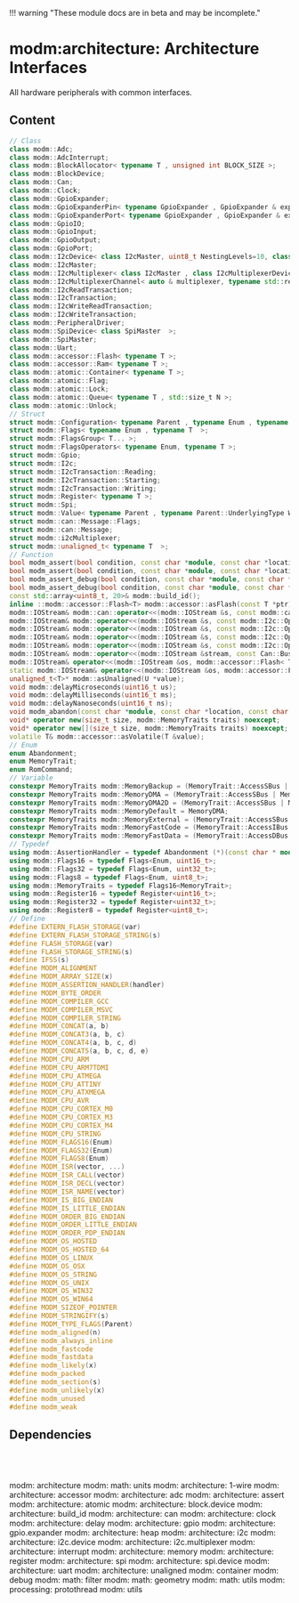 !!! warning "These module docs are in beta and may be incomplete."

# modm:architecture: Architecture Interfaces

All hardware peripherals with common interfaces.

## Content

```cpp
// Class
class modm::Adc;
class modm::AdcInterrupt;
class modm::BlockAllocator< typename T , unsigned int BLOCK_SIZE >;
class modm::BlockDevice;
class modm::Can;
class modm::Clock;
class modm::GpioExpander;
class modm::GpioExpanderPin< typename GpioExpander , GpioExpander & expander, typename GpioExpander::Pin pin >;
class modm::GpioExpanderPort< typename GpioExpander , GpioExpander & expander, typename GpioExpander::Pin StartPin, uint8_t Width, GpioPort::DataOrder DataOrder=GpioPort::DataOrder::Normal >;
class modm::GpioIO;
class modm::GpioInput;
class modm::GpioOutput;
class modm::GpioPort;
class modm::I2cDevice< class I2cMaster, uint8_t NestingLevels=10, class Transaction=I2cWriteReadTransaction >;
class modm::I2cMaster;
class modm::I2cMultiplexer< class I2cMaster , class I2cMultiplexerDevice  >;
class modm::I2cMultiplexerChannel< auto & multiplexer, typename std::remove_reference_t< decltype(multiplexer)>::Channel channel >;
class modm::I2cReadTransaction;
class modm::I2cTransaction;
class modm::I2cWriteReadTransaction;
class modm::I2cWriteTransaction;
class modm::PeripheralDriver;
class modm::SpiDevice< class SpiMaster  >;
class modm::SpiMaster;
class modm::Uart;
class modm::accessor::Flash< typename T >;
class modm::accessor::Ram< typename T >;
class modm::atomic::Container< typename T >;
class modm::atomic::Flag;
class modm::atomic::Lock;
class modm::atomic::Queue< typename T , std::size_t N >;
class modm::atomic::Unlock;
// Struct
struct modm::Configuration< typename Parent , typename Enum , typename Parent::UnderlyingType Mask, typename Parent::UnderlyingType Position=0 >;
struct modm::Flags< typename Enum , typename T  >;
struct modm::FlagsGroup< T... >;
struct modm::FlagsOperators< typename Enum, typename T >;
struct modm::Gpio;
struct modm::I2c;
struct modm::I2cTransaction::Reading;
struct modm::I2cTransaction::Starting;
struct modm::I2cTransaction::Writing;
struct modm::Register< typename T >;
struct modm::Spi;
struct modm::Value< typename Parent , typename Parent::UnderlyingType Width, typename Parent::UnderlyingType Position=0 >;
struct modm::can::Message::Flags;
struct modm::can::Message;
struct modm::i2cMultiplexer;
struct modm::unaligned_t< typename T  >;
// Function
bool modm_assert(bool condition, const char *module, const char *location, const char *failure);
bool modm_assert(bool condition, const char *module, const char *location, const char *failure, uintptr_t context);
bool modm_assert_debug(bool condition, const char *module, const char *location, const char *failure);
bool modm_assert_debug(bool condition, const char *module, const char *location, const char *failure, uintptr_t context);
const std::array<uint8_t, 20>& modm::build_id();
inline ::modm::accessor::Flash<T> modm::accessor::asFlash(const T *ptr);
modm::IOStream& modm::can::operator<<(modm::IOStream &s, const modm::can::Message m);
modm::IOStream& modm::operator<<(modm::IOStream &s, const modm::I2c::Operation op);
modm::IOStream& modm::operator<<(modm::IOStream &s, const modm::I2c::OperationAfterRead op);
modm::IOStream& modm::operator<<(modm::IOStream &s, const modm::I2c::OperationAfterStart op);
modm::IOStream& modm::operator<<(modm::IOStream &s, const modm::I2c::OperationAfterWrite op);
modm::IOStream& modm::operator<<(modm::IOStream &stream, const Can::BusState state);
modm::IOStream& operator<<(modm::IOStream &os, modm::accessor::Flash< T > ptr);
static modm::IOStream& operator<<(modm::IOStream &os, modm::accessor::Flash< char > ptr);
unaligned_t<T>* modm::asUnaligned(U *value);
void modm::delayMicroseconds(uint16_t us);
void modm::delayMilliseconds(uint16_t ms);
void modm::delayNanoseconds(uint16_t ns);
void modm_abandon(const char *module, const char *location, const char *failure, uintptr_t context) modm_weak;
void* operator new(size_t size, modm::MemoryTraits traits) noexcept;
void* operator new[](size_t size, modm::MemoryTraits traits) noexcept;
volatile T& modm::accessor::asVolatile(T &value);
// Enum
enum Abandonment;
enum MemoryTrait;
enum RomCommand;
// Variable
constexpr MemoryTraits modm::MemoryBackup = (MemoryTrait::AccessSBus | MemoryTrait::TypeNonVolatile);
constexpr MemoryTraits modm::MemoryDMA = (MemoryTrait::AccessSBus | MemoryTrait::AccessDMA);
constexpr MemoryTraits modm::MemoryDMA2D = (MemoryTrait::AccessSBus | MemoryTrait::AccessDMA2D);
constexpr MemoryTraits modm::MemoryDefault = MemoryDMA;
constexpr MemoryTraits modm::MemoryExternal = (MemoryTrait::AccessSBus | MemoryTrait::TypeExternal);
constexpr MemoryTraits modm::MemoryFastCode = (MemoryTrait::AccessIBus | MemoryTrait::TypeCoreCoupled);
constexpr MemoryTraits modm::MemoryFastData = (MemoryTrait::AccessDBus | MemoryTrait::TypeCoreCoupled);
// Typedef
using modm::AssertionHandler = typedef Abandonment (*)(const char * module, const char * location, const char * failure, uintptr_t context);
using modm::Flags16 = typedef Flags<Enum, uint16_t>;
using modm::Flags32 = typedef Flags<Enum, uint32_t>;
using modm::Flags8 = typedef Flags<Enum, uint8_t>;
using modm::MemoryTraits = typedef Flags16<MemoryTrait>;
using modm::Register16 = typedef Register<uint16_t>;
using modm::Register32 = typedef Register<uint32_t>;
using modm::Register8 = typedef Register<uint8_t>;
// Define
#define EXTERN_FLASH_STORAGE(var)
#define EXTERN_FLASH_STORAGE_STRING(s)
#define FLASH_STORAGE(var)
#define FLASH_STORAGE_STRING(s)
#define IFSS(s)
#define MODM_ALIGNMENT
#define MODM_ARRAY_SIZE(x)
#define MODM_ASSERTION_HANDLER(handler)
#define MODM_BYTE_ORDER
#define MODM_COMPILER_GCC
#define MODM_COMPILER_MSVC
#define MODM_COMPILER_STRING
#define MODM_CONCAT(a, b)
#define MODM_CONCAT3(a, b, c)
#define MODM_CONCAT4(a, b, c, d)
#define MODM_CONCAT5(a, b, c, d, e)
#define MODM_CPU_ARM
#define MODM_CPU_ARM7TDMI
#define MODM_CPU_ATMEGA
#define MODM_CPU_ATTINY
#define MODM_CPU_ATXMEGA
#define MODM_CPU_AVR
#define MODM_CPU_CORTEX_M0
#define MODM_CPU_CORTEX_M3
#define MODM_CPU_CORTEX_M4
#define MODM_CPU_STRING
#define MODM_FLAGS16(Enum)
#define MODM_FLAGS32(Enum)
#define MODM_FLAGS8(Enum)
#define MODM_ISR(vector, ...)
#define MODM_ISR_CALL(vector)
#define MODM_ISR_DECL(vector)
#define MODM_ISR_NAME(vector)
#define MODM_IS_BIG_ENDIAN
#define MODM_IS_LITTLE_ENDIAN
#define MODM_ORDER_BIG_ENDIAN
#define MODM_ORDER_LITTLE_ENDIAN
#define MODM_ORDER_PDP_ENDIAN
#define MODM_OS_HOSTED
#define MODM_OS_HOSTED_64
#define MODM_OS_LINUX
#define MODM_OS_OSX
#define MODM_OS_STRING
#define MODM_OS_UNIX
#define MODM_OS_WIN32
#define MODM_OS_WIN64
#define MODM_SIZEOF_POINTER
#define MODM_STRINGIFY(s)
#define MODM_TYPE_FLAGS(Parent)
#define modm_aligned(n)
#define modm_always_inline
#define modm_fastcode
#define modm_fastdata
#define modm_likely(x)
#define modm_packed
#define modm_section(s)
#define modm_unlikely(x)
#define modm_unused
#define modm_weak
```
## Dependencies

<?xml version="1.0" encoding="UTF-8" standalone="no"?>
<!DOCTYPE svg PUBLIC "-//W3C//DTD SVG 1.1//EN"
 "http://www.w3.org/Graphics/SVG/1.1/DTD/svg11.dtd">
<!-- Generated by graphviz version 2.40.1 (20161225.0304)
 -->
<!-- Title: modm:architecture Pages: 1 -->
<svg width="2929pt" height="224pt"
 viewBox="0.00 0.00 2929.00 224.00" xmlns="http://www.w3.org/2000/svg" xmlns:xlink="http://www.w3.org/1999/xlink">
<g id="graph0" class="graph" transform="scale(1 1) rotate(0) translate(4 220)">
<title>modm:architecture</title>
<polygon fill="#ffffff" stroke="transparent" points="-4,4 -4,-220 2925,-220 2925,4 -4,4"/>
<!-- modm_architecture -->
<g id="node1" class="node">
<title>modm_architecture</title>
<polygon fill="#d3d3d3" stroke="#000000" stroke-width="2" points="1577,-127 1497,-127 1497,-89 1577,-89 1577,-127"/>
<text text-anchor="middle" x="1537" y="-111.8" font-family="Times,serif" font-size="14.00" fill="#000000">modm:</text>
<text text-anchor="middle" x="1537" y="-96.8" font-family="Times,serif" font-size="14.00" fill="#000000">architecture</text>
</g>
<!-- modm_math_units -->
<g id="node2" class="node">
<title>modm_math_units</title>
<g id="a_node2"><a xlink:href="../modm-math-units" xlink:title="modm:&#10;math:&#10;units">
<polygon fill="#d3d3d3" stroke="#000000" points="1565,-216 1509,-216 1509,-163 1565,-163 1565,-216"/>
<text text-anchor="middle" x="1537" y="-200.8" font-family="Times,serif" font-size="14.00" fill="#000000">modm:</text>
<text text-anchor="middle" x="1537" y="-185.8" font-family="Times,serif" font-size="14.00" fill="#000000">math:</text>
<text text-anchor="middle" x="1537" y="-170.8" font-family="Times,serif" font-size="14.00" fill="#000000">units</text>
</a>
</g>
</g>
<!-- modm_architecture&#45;&gt;modm_math_units -->
<g id="edge1" class="edge">
<title>modm_architecture&#45;&gt;modm_math_units</title>
<path fill="none" stroke="#000000" d="M1531.1601,-127.3144C1530.4434,-134.9606 1530.15,-144.0143 1530.2799,-152.8129"/>
<polygon fill="#000000" stroke="#000000" points="1526.7859,-153.0508 1530.6269,-162.9249 1533.7818,-152.8107 1526.7859,-153.0508"/>
</g>
<!-- modm_math_units&#45;&gt;modm_architecture -->
<g id="edge29" class="edge">
<title>modm_math_units&#45;&gt;modm_architecture</title>
<path fill="none" stroke="#000000" d="M1543.3731,-162.9249C1543.8243,-154.762 1543.8704,-145.7322 1543.5114,-137.3922"/>
<polygon fill="#000000" stroke="#000000" points="1546.997,-137.0595 1542.8399,-127.3144 1540.0125,-137.5249 1546.997,-137.0595"/>
</g>
<!-- modm_architecture_1_wire -->
<g id="node3" class="node">
<title>modm_architecture_1_wire</title>
<g id="a_node3"><a xlink:href="../modm-architecture-1-wire" xlink:title="modm:&#10;architecture:&#10;1&#45;wire">
<polygon fill="#d3d3d3" stroke="#000000" points="84,-53 0,-53 0,0 84,0 84,-53"/>
<text text-anchor="middle" x="42" y="-37.8" font-family="Times,serif" font-size="14.00" fill="#000000">modm:</text>
<text text-anchor="middle" x="42" y="-22.8" font-family="Times,serif" font-size="14.00" fill="#000000">architecture:</text>
<text text-anchor="middle" x="42" y="-7.8" font-family="Times,serif" font-size="14.00" fill="#000000">1&#45;wire</text>
</a>
</g>
</g>
<!-- modm_architecture_1_wire&#45;&gt;modm_architecture -->
<g id="edge2" class="edge">
<title>modm_architecture_1_wire&#45;&gt;modm_architecture</title>
<path fill="none" stroke="#000000" d="M84.0077,-50.0949C86.9957,-51.2207 90.0097,-52.2089 93,-53 229.8155,-89.1968 1247.3102,-104.3142 1486.6799,-107.3903"/>
<polygon fill="#000000" stroke="#000000" points="1486.7903,-110.8919 1496.8341,-107.5195 1486.8794,-103.8924 1486.7903,-110.8919"/>
</g>
<!-- modm_architecture_accessor -->
<g id="node4" class="node">
<title>modm_architecture_accessor</title>
<g id="a_node4"><a xlink:href="../modm-architecture-accessor" xlink:title="modm:&#10;architecture:&#10;accessor">
<polygon fill="#d3d3d3" stroke="#000000" points="186,-53 102,-53 102,0 186,0 186,-53"/>
<text text-anchor="middle" x="144" y="-37.8" font-family="Times,serif" font-size="14.00" fill="#000000">modm:</text>
<text text-anchor="middle" x="144" y="-22.8" font-family="Times,serif" font-size="14.00" fill="#000000">architecture:</text>
<text text-anchor="middle" x="144" y="-7.8" font-family="Times,serif" font-size="14.00" fill="#000000">accessor</text>
</a>
</g>
</g>
<!-- modm_architecture_accessor&#45;&gt;modm_architecture -->
<g id="edge3" class="edge">
<title>modm_architecture_accessor&#45;&gt;modm_architecture</title>
<path fill="none" stroke="#000000" d="M186.0104,-50.0849C188.9977,-51.2131 192.0108,-52.2045 195,-53 321.4992,-86.6631 1258.5922,-103.5874 1486.9381,-107.2378"/>
<polygon fill="#000000" stroke="#000000" points="1486.9046,-110.7376 1496.9589,-107.3967 1487.0157,-103.7385 1486.9046,-110.7376"/>
</g>
<!-- modm_architecture_adc -->
<g id="node5" class="node">
<title>modm_architecture_adc</title>
<g id="a_node5"><a xlink:href="../modm-architecture-adc" xlink:title="modm:&#10;architecture:&#10;adc">
<polygon fill="#d3d3d3" stroke="#000000" points="288,-53 204,-53 204,0 288,0 288,-53"/>
<text text-anchor="middle" x="246" y="-37.8" font-family="Times,serif" font-size="14.00" fill="#000000">modm:</text>
<text text-anchor="middle" x="246" y="-22.8" font-family="Times,serif" font-size="14.00" fill="#000000">architecture:</text>
<text text-anchor="middle" x="246" y="-7.8" font-family="Times,serif" font-size="14.00" fill="#000000">adc</text>
</a>
</g>
</g>
<!-- modm_architecture_adc&#45;&gt;modm_architecture -->
<g id="edge4" class="edge">
<title>modm_architecture_adc&#45;&gt;modm_architecture</title>
<path fill="none" stroke="#000000" d="M288.0135,-50.0733C291.0001,-51.2043 294.0122,-52.1995 297,-53 413.0929,-84.1031 1268.5732,-102.7657 1486.5651,-107.0492"/>
<polygon fill="#000000" stroke="#000000" points="1486.69,-110.5522 1496.7564,-107.2481 1486.8266,-103.5536 1486.69,-110.5522"/>
</g>
<!-- modm_architecture_assert -->
<g id="node6" class="node">
<title>modm_architecture_assert</title>
<g id="a_node6"><a xlink:href="../modm-architecture-assert" xlink:title="modm:&#10;architecture:&#10;assert">
<polygon fill="#d3d3d3" stroke="#000000" points="390,-53 306,-53 306,0 390,0 390,-53"/>
<text text-anchor="middle" x="348" y="-37.8" font-family="Times,serif" font-size="14.00" fill="#000000">modm:</text>
<text text-anchor="middle" x="348" y="-22.8" font-family="Times,serif" font-size="14.00" fill="#000000">architecture:</text>
<text text-anchor="middle" x="348" y="-7.8" font-family="Times,serif" font-size="14.00" fill="#000000">assert</text>
</a>
</g>
</g>
<!-- modm_architecture_assert&#45;&gt;modm_architecture -->
<g id="edge5" class="edge">
<title>modm_architecture_assert&#45;&gt;modm_architecture</title>
<path fill="none" stroke="#000000" d="M390.0172,-50.0595C393.0029,-51.1939 396.0138,-52.1936 399,-53 504.8138,-81.5743 1280.4661,-101.8981 1486.7369,-106.8382"/>
<polygon fill="#000000" stroke="#000000" points="1486.8928,-110.3428 1496.9733,-107.0819 1487.0595,-103.3448 1486.8928,-110.3428"/>
</g>
<!-- modm_architecture_atomic -->
<g id="node7" class="node">
<title>modm_architecture_atomic</title>
<g id="a_node7"><a xlink:href="../modm-architecture-atomic" xlink:title="modm:&#10;architecture:&#10;atomic">
<polygon fill="#d3d3d3" stroke="#000000" points="492,-53 408,-53 408,0 492,0 492,-53"/>
<text text-anchor="middle" x="450" y="-37.8" font-family="Times,serif" font-size="14.00" fill="#000000">modm:</text>
<text text-anchor="middle" x="450" y="-22.8" font-family="Times,serif" font-size="14.00" fill="#000000">architecture:</text>
<text text-anchor="middle" x="450" y="-7.8" font-family="Times,serif" font-size="14.00" fill="#000000">atomic</text>
</a>
</g>
</g>
<!-- modm_architecture_atomic&#45;&gt;modm_architecture -->
<g id="edge6" class="edge">
<title>modm_architecture_atomic&#45;&gt;modm_architecture</title>
<path fill="none" stroke="#000000" d="M492.0216,-50.0431C495.0063,-51.1814 498.0157,-52.1865 501,-53 596.5019,-79.0329 1291.9195,-100.9125 1486.5207,-106.5755"/>
<polygon fill="#000000" stroke="#000000" points="1486.6494,-110.0806 1496.7466,-106.8715 1486.8521,-103.0835 1486.6494,-110.0806"/>
</g>
<!-- modm_architecture_block_device -->
<g id="node8" class="node">
<title>modm_architecture_block_device</title>
<g id="a_node8"><a xlink:href="../modm-architecture-block-device" xlink:title="modm:&#10;architecture:&#10;block.device">
<polygon fill="#d3d3d3" stroke="#000000" points="596,-53 510,-53 510,0 596,0 596,-53"/>
<text text-anchor="middle" x="553" y="-37.8" font-family="Times,serif" font-size="14.00" fill="#000000">modm:</text>
<text text-anchor="middle" x="553" y="-22.8" font-family="Times,serif" font-size="14.00" fill="#000000">architecture:</text>
<text text-anchor="middle" x="553" y="-7.8" font-family="Times,serif" font-size="14.00" fill="#000000">block.device</text>
</a>
</g>
</g>
<!-- modm_architecture_block_device&#45;&gt;modm_architecture -->
<g id="edge7" class="edge">
<title>modm_architecture_block_device&#45;&gt;modm_architecture</title>
<path fill="none" stroke="#000000" d="M596.1662,-50.1312C599.1064,-51.2297 602.0665,-52.2035 605,-53 773.4415,-98.7351 1318.0861,-106.4445 1486.7422,-107.7396"/>
<polygon fill="#000000" stroke="#000000" points="1486.8092,-111.2401 1496.8344,-107.8128 1486.86,-104.2403 1486.8092,-111.2401"/>
</g>
<!-- modm_architecture_build_id -->
<g id="node9" class="node">
<title>modm_architecture_build_id</title>
<g id="a_node9"><a xlink:href="../modm-architecture-build-id" xlink:title="modm:&#10;architecture:&#10;build_id">
<polygon fill="#d3d3d3" stroke="#000000" points="698,-53 614,-53 614,0 698,0 698,-53"/>
<text text-anchor="middle" x="656" y="-37.8" font-family="Times,serif" font-size="14.00" fill="#000000">modm:</text>
<text text-anchor="middle" x="656" y="-22.8" font-family="Times,serif" font-size="14.00" fill="#000000">architecture:</text>
<text text-anchor="middle" x="656" y="-7.8" font-family="Times,serif" font-size="14.00" fill="#000000">build_id</text>
</a>
</g>
</g>
<!-- modm_architecture_build_id&#45;&gt;modm_architecture -->
<g id="edge8" class="edge">
<title>modm_architecture_build_id&#45;&gt;modm_architecture</title>
<path fill="none" stroke="#000000" d="M698.0341,-49.9978C701.0158,-51.147 704.0211,-52.1669 707,-53 854.8493,-94.3469 1329.6256,-104.952 1486.3033,-107.359"/>
<polygon fill="#000000" stroke="#000000" points="1486.5405,-110.8628 1496.5916,-107.5122 1486.6448,-103.8636 1486.5405,-110.8628"/>
</g>
<!-- modm_architecture_can -->
<g id="node10" class="node">
<title>modm_architecture_can</title>
<g id="a_node10"><a xlink:href="../modm-architecture-can" xlink:title="modm:&#10;architecture:&#10;can">
<polygon fill="#d3d3d3" stroke="#000000" points="800,-53 716,-53 716,0 800,0 800,-53"/>
<text text-anchor="middle" x="758" y="-37.8" font-family="Times,serif" font-size="14.00" fill="#000000">modm:</text>
<text text-anchor="middle" x="758" y="-22.8" font-family="Times,serif" font-size="14.00" fill="#000000">architecture:</text>
<text text-anchor="middle" x="758" y="-7.8" font-family="Times,serif" font-size="14.00" fill="#000000">can</text>
</a>
</g>
</g>
<!-- modm_architecture_can&#45;&gt;modm_architecture -->
<g id="edge9" class="edge">
<title>modm_architecture_can&#45;&gt;modm_architecture</title>
<path fill="none" stroke="#000000" d="M800.0431,-49.9659C803.0226,-51.1229 806.025,-52.1532 809,-53 936.7016,-89.3493 1342.9679,-103.0397 1486.3223,-106.8134"/>
<polygon fill="#000000" stroke="#000000" points="1486.4952,-110.319 1496.5822,-107.0783 1486.6759,-103.3213 1486.4952,-110.319"/>
</g>
<!-- modm_architecture_clock -->
<g id="node11" class="node">
<title>modm_architecture_clock</title>
<g id="a_node11"><a xlink:href="../modm-architecture-clock" xlink:title="modm:&#10;architecture:&#10;clock">
<polygon fill="#d3d3d3" stroke="#000000" points="902,-53 818,-53 818,0 902,0 902,-53"/>
<text text-anchor="middle" x="860" y="-37.8" font-family="Times,serif" font-size="14.00" fill="#000000">modm:</text>
<text text-anchor="middle" x="860" y="-22.8" font-family="Times,serif" font-size="14.00" fill="#000000">architecture:</text>
<text text-anchor="middle" x="860" y="-7.8" font-family="Times,serif" font-size="14.00" fill="#000000">clock</text>
</a>
</g>
</g>
<!-- modm_architecture_clock&#45;&gt;modm_architecture -->
<g id="edge10" class="edge">
<title>modm_architecture_clock&#45;&gt;modm_architecture</title>
<path fill="none" stroke="#000000" d="M902.0553,-49.9238C905.0318,-51.0909 908.0302,-52.135 911,-53 1018.7407,-84.3809 1357.5596,-100.8435 1486.5037,-106.0999"/>
<polygon fill="#000000" stroke="#000000" points="1486.7385,-109.6121 1496.8711,-106.5167 1487.0198,-102.6177 1486.7385,-109.6121"/>
</g>
<!-- modm_architecture_delay -->
<g id="node12" class="node">
<title>modm_architecture_delay</title>
<g id="a_node12"><a xlink:href="../modm-architecture-delay" xlink:title="modm:&#10;architecture:&#10;delay">
<polygon fill="#d3d3d3" stroke="#000000" points="1004,-53 920,-53 920,0 1004,0 1004,-53"/>
<text text-anchor="middle" x="962" y="-37.8" font-family="Times,serif" font-size="14.00" fill="#000000">modm:</text>
<text text-anchor="middle" x="962" y="-22.8" font-family="Times,serif" font-size="14.00" fill="#000000">architecture:</text>
<text text-anchor="middle" x="962" y="-7.8" font-family="Times,serif" font-size="14.00" fill="#000000">delay</text>
</a>
</g>
</g>
<!-- modm_architecture_delay&#45;&gt;modm_architecture -->
<g id="edge11" class="edge">
<title>modm_architecture_delay&#45;&gt;modm_architecture</title>
<path fill="none" stroke="#000000" d="M1004.0725,-49.8655C1007.0449,-51.0467 1010.0376,-52.1099 1013,-53 1100.924,-79.4192 1373.1371,-98.223 1486.5728,-105.1106"/>
<polygon fill="#000000" stroke="#000000" points="1486.53,-108.6143 1496.722,-105.7207 1486.9501,-101.6269 1486.53,-108.6143"/>
</g>
<!-- modm_architecture_gpio -->
<g id="node13" class="node">
<title>modm_architecture_gpio</title>
<g id="a_node13"><a xlink:href="../modm-architecture-gpio" xlink:title="modm:&#10;architecture:&#10;gpio">
<polygon fill="#d3d3d3" stroke="#000000" points="1106,-53 1022,-53 1022,0 1106,0 1106,-53"/>
<text text-anchor="middle" x="1064" y="-37.8" font-family="Times,serif" font-size="14.00" fill="#000000">modm:</text>
<text text-anchor="middle" x="1064" y="-22.8" font-family="Times,serif" font-size="14.00" fill="#000000">architecture:</text>
<text text-anchor="middle" x="1064" y="-7.8" font-family="Times,serif" font-size="14.00" fill="#000000">gpio</text>
</a>
</g>
</g>
<!-- modm_architecture_gpio&#45;&gt;modm_architecture -->
<g id="edge12" class="edge">
<title>modm_architecture_gpio&#45;&gt;modm_architecture</title>
<path fill="none" stroke="#000000" d="M1106.0988,-49.7798C1109.0648,-50.9817 1112.049,-52.0729 1115,-53 1183.3487,-74.4731 1390.3221,-94.976 1486.6646,-103.6555"/>
<polygon fill="#000000" stroke="#000000" points="1486.4712,-107.152 1496.7432,-104.5566 1487.0947,-100.1799 1486.4712,-107.152"/>
</g>
<!-- modm_architecture_gpio_expander -->
<g id="node14" class="node">
<title>modm_architecture_gpio_expander</title>
<g id="a_node14"><a xlink:href="../modm-architecture-gpio-expander" xlink:title="modm:&#10;architecture:&#10;gpio.expander">
<polygon fill="#d3d3d3" stroke="#000000" points="1218,-53 1124,-53 1124,0 1218,0 1218,-53"/>
<text text-anchor="middle" x="1171" y="-37.8" font-family="Times,serif" font-size="14.00" fill="#000000">modm:</text>
<text text-anchor="middle" x="1171" y="-22.8" font-family="Times,serif" font-size="14.00" fill="#000000">architecture:</text>
<text text-anchor="middle" x="1171" y="-7.8" font-family="Times,serif" font-size="14.00" fill="#000000">gpio.expander</text>
</a>
</g>
</g>
<!-- modm_architecture_gpio_expander&#45;&gt;modm_architecture -->
<g id="edge13" class="edge">
<title>modm_architecture_gpio_expander&#45;&gt;modm_architecture</title>
<path fill="none" stroke="#000000" d="M1218.3091,-49.9403C1221.2193,-51.0527 1224.1308,-52.0847 1227,-53 1315.8543,-81.3441 1423.9793,-96.3381 1486.213,-103.1863"/>
<polygon fill="#000000" stroke="#000000" points="1486.2242,-106.7075 1496.5405,-104.2941 1486.9708,-99.7474 1486.2242,-106.7075"/>
</g>
<!-- modm_architecture_heap -->
<g id="node15" class="node">
<title>modm_architecture_heap</title>
<g id="a_node15"><a xlink:href="../modm-architecture-heap" xlink:title="modm:&#10;architecture:&#10;heap">
<polygon fill="#d3d3d3" stroke="#000000" points="1320,-53 1236,-53 1236,0 1320,0 1320,-53"/>
<text text-anchor="middle" x="1278" y="-37.8" font-family="Times,serif" font-size="14.00" fill="#000000">modm:</text>
<text text-anchor="middle" x="1278" y="-22.8" font-family="Times,serif" font-size="14.00" fill="#000000">architecture:</text>
<text text-anchor="middle" x="1278" y="-7.8" font-family="Times,serif" font-size="14.00" fill="#000000">heap</text>
</a>
</g>
</g>
<!-- modm_architecture_heap&#45;&gt;modm_architecture -->
<g id="edge14" class="edge">
<title>modm_architecture_heap&#45;&gt;modm_architecture</title>
<path fill="none" stroke="#000000" d="M1320.2514,-49.3438C1323.1806,-50.651 1326.1148,-51.8847 1329,-53 1381.4129,-73.2603 1444.0547,-88.702 1486.8031,-97.9919"/>
<polygon fill="#000000" stroke="#000000" points="1486.1742,-101.4365 1496.6853,-100.1069 1487.6392,-94.5915 1486.1742,-101.4365"/>
</g>
<!-- modm_architecture_i2c -->
<g id="node16" class="node">
<title>modm_architecture_i2c</title>
<g id="a_node16"><a xlink:href="../modm-architecture-i2c" xlink:title="modm:&#10;architecture:&#10;i2c">
<polygon fill="#d3d3d3" stroke="#000000" points="1422,-53 1338,-53 1338,0 1422,0 1422,-53"/>
<text text-anchor="middle" x="1380" y="-37.8" font-family="Times,serif" font-size="14.00" fill="#000000">modm:</text>
<text text-anchor="middle" x="1380" y="-22.8" font-family="Times,serif" font-size="14.00" fill="#000000">architecture:</text>
<text text-anchor="middle" x="1380" y="-7.8" font-family="Times,serif" font-size="14.00" fill="#000000">i2c</text>
</a>
</g>
</g>
<!-- modm_architecture_i2c&#45;&gt;modm_architecture -->
<g id="edge15" class="edge">
<title>modm_architecture_i2c&#45;&gt;modm_architecture</title>
<path fill="none" stroke="#000000" d="M1422.0237,-48.3383C1425.0613,-49.9161 1428.0777,-51.4826 1431,-53 1450.7656,-63.2631 1472.6076,-74.5973 1491.303,-84.2967"/>
<polygon fill="#000000" stroke="#000000" points="1489.7168,-87.4167 1500.2051,-88.915 1492.9403,-81.2031 1489.7168,-87.4167"/>
</g>
<!-- modm_architecture_i2c_device -->
<g id="node17" class="node">
<title>modm_architecture_i2c_device</title>
<g id="a_node17"><a xlink:href="../modm-architecture-i2c-device" xlink:title="modm:&#10;architecture:&#10;i2c.device">
<polygon fill="#d3d3d3" stroke="#000000" points="1524,-53 1440,-53 1440,0 1524,0 1524,-53"/>
<text text-anchor="middle" x="1482" y="-37.8" font-family="Times,serif" font-size="14.00" fill="#000000">modm:</text>
<text text-anchor="middle" x="1482" y="-22.8" font-family="Times,serif" font-size="14.00" fill="#000000">architecture:</text>
<text text-anchor="middle" x="1482" y="-7.8" font-family="Times,serif" font-size="14.00" fill="#000000">i2c.device</text>
</a>
</g>
</g>
<!-- modm_architecture_i2c_device&#45;&gt;modm_architecture -->
<g id="edge16" class="edge">
<title>modm_architecture_i2c_device&#45;&gt;modm_architecture</title>
<path fill="none" stroke="#000000" d="M1500.0091,-53.1861C1505.8832,-61.8906 1512.4159,-71.5708 1518.3369,-80.3447"/>
<polygon fill="#000000" stroke="#000000" points="1515.5121,-82.4157 1524.0071,-88.7469 1521.3144,-78.5 1515.5121,-82.4157"/>
</g>
<!-- modm_architecture_i2c_multiplexer -->
<g id="node18" class="node">
<title>modm_architecture_i2c_multiplexer</title>
<g id="a_node18"><a xlink:href="../modm-architecture-i2c-multiplexer" xlink:title="modm:&#10;architecture:&#10;i2c.multiplexer">
<polygon fill="#d3d3d3" stroke="#000000" points="1642,-53 1542,-53 1542,0 1642,0 1642,-53"/>
<text text-anchor="middle" x="1592" y="-37.8" font-family="Times,serif" font-size="14.00" fill="#000000">modm:</text>
<text text-anchor="middle" x="1592" y="-22.8" font-family="Times,serif" font-size="14.00" fill="#000000">architecture:</text>
<text text-anchor="middle" x="1592" y="-7.8" font-family="Times,serif" font-size="14.00" fill="#000000">i2c.multiplexer</text>
</a>
</g>
</g>
<!-- modm_architecture_i2c_multiplexer&#45;&gt;modm_architecture -->
<g id="edge17" class="edge">
<title>modm_architecture_i2c_multiplexer&#45;&gt;modm_architecture</title>
<path fill="none" stroke="#000000" d="M1573.9909,-53.1861C1568.1168,-61.8906 1561.5841,-71.5708 1555.6631,-80.3447"/>
<polygon fill="#000000" stroke="#000000" points="1552.6856,-78.5 1549.9929,-88.7469 1558.4879,-82.4157 1552.6856,-78.5"/>
</g>
<!-- modm_architecture_interrupt -->
<g id="node19" class="node">
<title>modm_architecture_interrupt</title>
<g id="a_node19"><a xlink:href="../modm-architecture-interrupt" xlink:title="modm:&#10;architecture:&#10;interrupt">
<polygon fill="#d3d3d3" stroke="#000000" points="1744,-53 1660,-53 1660,0 1744,0 1744,-53"/>
<text text-anchor="middle" x="1702" y="-37.8" font-family="Times,serif" font-size="14.00" fill="#000000">modm:</text>
<text text-anchor="middle" x="1702" y="-22.8" font-family="Times,serif" font-size="14.00" fill="#000000">architecture:</text>
<text text-anchor="middle" x="1702" y="-7.8" font-family="Times,serif" font-size="14.00" fill="#000000">interrupt</text>
</a>
</g>
</g>
<!-- modm_architecture_interrupt&#45;&gt;modm_architecture -->
<g id="edge18" class="edge">
<title>modm_architecture_interrupt&#45;&gt;modm_architecture</title>
<path fill="none" stroke="#000000" d="M1659.7487,-48.5768C1656.7929,-50.0835 1653.8549,-51.57 1651,-53 1629.9677,-63.5349 1606.5918,-74.8763 1586.5098,-84.5076"/>
<polygon fill="#000000" stroke="#000000" points="1584.7478,-81.4706 1577.2388,-88.9448 1587.7699,-87.7846 1584.7478,-81.4706"/>
</g>
<!-- modm_architecture_memory -->
<g id="node20" class="node">
<title>modm_architecture_memory</title>
<g id="a_node20"><a xlink:href="../modm-architecture-memory" xlink:title="modm:&#10;architecture:&#10;memory">
<polygon fill="#d3d3d3" stroke="#000000" points="1846,-53 1762,-53 1762,0 1846,0 1846,-53"/>
<text text-anchor="middle" x="1804" y="-37.8" font-family="Times,serif" font-size="14.00" fill="#000000">modm:</text>
<text text-anchor="middle" x="1804" y="-22.8" font-family="Times,serif" font-size="14.00" fill="#000000">architecture:</text>
<text text-anchor="middle" x="1804" y="-7.8" font-family="Times,serif" font-size="14.00" fill="#000000">memory</text>
</a>
</g>
</g>
<!-- modm_architecture_memory&#45;&gt;modm_architecture -->
<g id="edge19" class="edge">
<title>modm_architecture_memory&#45;&gt;modm_architecture</title>
<path fill="none" stroke="#000000" d="M1761.7604,-49.3745C1758.8284,-50.6743 1755.8902,-51.898 1753,-53 1697.8193,-74.0397 1631.6664,-89.5403 1587.2338,-98.6288"/>
<polygon fill="#000000" stroke="#000000" points="1586.3744,-95.2314 1577.2614,-100.6355 1587.7554,-102.0939 1586.3744,-95.2314"/>
</g>
<!-- modm_architecture_register -->
<g id="node21" class="node">
<title>modm_architecture_register</title>
<g id="a_node21"><a xlink:href="../modm-architecture-register" xlink:title="modm:&#10;architecture:&#10;register">
<polygon fill="#d3d3d3" stroke="#000000" points="1948,-53 1864,-53 1864,0 1948,0 1948,-53"/>
<text text-anchor="middle" x="1906" y="-37.8" font-family="Times,serif" font-size="14.00" fill="#000000">modm:</text>
<text text-anchor="middle" x="1906" y="-22.8" font-family="Times,serif" font-size="14.00" fill="#000000">architecture:</text>
<text text-anchor="middle" x="1906" y="-7.8" font-family="Times,serif" font-size="14.00" fill="#000000">register</text>
</a>
</g>
</g>
<!-- modm_architecture_register&#45;&gt;modm_architecture -->
<g id="edge20" class="edge">
<title>modm_architecture_register&#45;&gt;modm_architecture</title>
<path fill="none" stroke="#000000" d="M1863.8549,-49.6378C1860.9001,-50.874 1857.9311,-52.0116 1855,-53 1763.4703,-83.8648 1650.9987,-98.1022 1587.3032,-104.1094"/>
<polygon fill="#000000" stroke="#000000" points="1586.7714,-100.6433 1577.1309,-105.0376 1587.4076,-107.6143 1586.7714,-100.6433"/>
</g>
<!-- modm_architecture_spi -->
<g id="node22" class="node">
<title>modm_architecture_spi</title>
<g id="a_node22"><a xlink:href="../modm-architecture-spi" xlink:title="modm:&#10;architecture:&#10;spi">
<polygon fill="#d3d3d3" stroke="#000000" points="2050,-53 1966,-53 1966,0 2050,0 2050,-53"/>
<text text-anchor="middle" x="2008" y="-37.8" font-family="Times,serif" font-size="14.00" fill="#000000">modm:</text>
<text text-anchor="middle" x="2008" y="-22.8" font-family="Times,serif" font-size="14.00" fill="#000000">architecture:</text>
<text text-anchor="middle" x="2008" y="-7.8" font-family="Times,serif" font-size="14.00" fill="#000000">spi</text>
</a>
</g>
</g>
<!-- modm_architecture_spi&#45;&gt;modm_architecture -->
<g id="edge21" class="edge">
<title>modm_architecture_spi&#45;&gt;modm_architecture</title>
<path fill="none" stroke="#000000" d="M1965.9005,-49.7777C1962.9347,-50.9801 1959.9507,-52.072 1957,-53 1888.9763,-74.3938 1682.9833,-94.9375 1587.0971,-103.6415"/>
<polygon fill="#000000" stroke="#000000" points="1586.7117,-100.1619 1577.0661,-104.5452 1587.3399,-107.1337 1586.7117,-100.1619"/>
</g>
<!-- modm_architecture_spi_device -->
<g id="node23" class="node">
<title>modm_architecture_spi_device</title>
<g id="a_node23"><a xlink:href="../modm-architecture-spi-device" xlink:title="modm:&#10;architecture:&#10;spi.device">
<polygon fill="#d3d3d3" stroke="#000000" points="2152,-53 2068,-53 2068,0 2152,0 2152,-53"/>
<text text-anchor="middle" x="2110" y="-37.8" font-family="Times,serif" font-size="14.00" fill="#000000">modm:</text>
<text text-anchor="middle" x="2110" y="-22.8" font-family="Times,serif" font-size="14.00" fill="#000000">architecture:</text>
<text text-anchor="middle" x="2110" y="-7.8" font-family="Times,serif" font-size="14.00" fill="#000000">spi.device</text>
</a>
</g>
</g>
<!-- modm_architecture_spi_device&#45;&gt;modm_architecture -->
<g id="edge22" class="edge">
<title>modm_architecture_spi_device&#45;&gt;modm_architecture</title>
<path fill="none" stroke="#000000" d="M2067.9271,-49.8642C2064.9548,-51.0457 2061.9622,-52.1093 2059,-53 1971.4132,-79.3369 1700.2382,-98.1875 1587.235,-105.0991"/>
<polygon fill="#000000" stroke="#000000" points="1586.8946,-101.6132 1577.1244,-105.7114 1587.3178,-108.6004 1586.8946,-101.6132"/>
</g>
<!-- modm_architecture_uart -->
<g id="node24" class="node">
<title>modm_architecture_uart</title>
<g id="a_node24"><a xlink:href="../modm-architecture-uart" xlink:title="modm:&#10;architecture:&#10;uart">
<polygon fill="#d3d3d3" stroke="#000000" points="2254,-53 2170,-53 2170,0 2254,0 2254,-53"/>
<text text-anchor="middle" x="2212" y="-37.8" font-family="Times,serif" font-size="14.00" fill="#000000">modm:</text>
<text text-anchor="middle" x="2212" y="-22.8" font-family="Times,serif" font-size="14.00" fill="#000000">architecture:</text>
<text text-anchor="middle" x="2212" y="-7.8" font-family="Times,serif" font-size="14.00" fill="#000000">uart</text>
</a>
</g>
</g>
<!-- modm_architecture_uart&#45;&gt;modm_architecture -->
<g id="edge23" class="edge">
<title>modm_architecture_uart&#45;&gt;modm_architecture</title>
<path fill="none" stroke="#000000" d="M2169.9445,-49.9228C2166.968,-51.0902 2163.9697,-52.1346 2161,-53 2053.6053,-84.2964 1715.8678,-100.8103 1587.3352,-106.0901"/>
<polygon fill="#000000" stroke="#000000" points="1586.8509,-102.6068 1577.0009,-106.5088 1587.1344,-109.601 1586.8509,-102.6068"/>
</g>
<!-- modm_architecture_unaligned -->
<g id="node25" class="node">
<title>modm_architecture_unaligned</title>
<g id="a_node25"><a xlink:href="../modm-architecture-unaligned" xlink:title="modm:&#10;architecture:&#10;unaligned">
<polygon fill="#d3d3d3" stroke="#000000" points="2356,-53 2272,-53 2272,0 2356,0 2356,-53"/>
<text text-anchor="middle" x="2314" y="-37.8" font-family="Times,serif" font-size="14.00" fill="#000000">modm:</text>
<text text-anchor="middle" x="2314" y="-22.8" font-family="Times,serif" font-size="14.00" fill="#000000">architecture:</text>
<text text-anchor="middle" x="2314" y="-7.8" font-family="Times,serif" font-size="14.00" fill="#000000">unaligned</text>
</a>
</g>
</g>
<!-- modm_architecture_unaligned&#45;&gt;modm_architecture -->
<g id="edge24" class="edge">
<title>modm_architecture_unaligned&#45;&gt;modm_architecture</title>
<path fill="none" stroke="#000000" d="M2271.9567,-49.9652C2268.9773,-51.1223 2265.975,-52.1529 2263,-53 2135.651,-89.2632 1730.4997,-103.0084 1587.5386,-106.8049"/>
<polygon fill="#000000" stroke="#000000" points="1587.2123,-103.3121 1577.3069,-107.0714 1587.3947,-110.3098 1587.2123,-103.3121"/>
</g>
<!-- modm_container -->
<g id="node26" class="node">
<title>modm_container</title>
<g id="a_node26"><a xlink:href="../modm-container" xlink:title="modm:&#10;container">
<polygon fill="#d3d3d3" stroke="#000000" points="2441.5,-45.5 2374.5,-45.5 2374.5,-7.5 2441.5,-7.5 2441.5,-45.5"/>
<text text-anchor="middle" x="2408" y="-30.3" font-family="Times,serif" font-size="14.00" fill="#000000">modm:</text>
<text text-anchor="middle" x="2408" y="-15.3" font-family="Times,serif" font-size="14.00" fill="#000000">container</text>
</a>
</g>
</g>
<!-- modm_container&#45;&gt;modm_architecture -->
<g id="edge25" class="edge">
<title>modm_container&#45;&gt;modm_architecture</title>
<path fill="none" stroke="#000000" d="M2381.2108,-45.7127C2376.0413,-48.6235 2370.5129,-51.2382 2365,-53 2291.0715,-76.6255 1754.9266,-99.4474 1587.0893,-106.0788"/>
<polygon fill="#000000" stroke="#000000" points="1586.8939,-102.5837 1577.0392,-106.4739 1587.169,-109.5783 1586.8939,-102.5837"/>
</g>
<!-- modm_debug -->
<g id="node27" class="node">
<title>modm_debug</title>
<g id="a_node27"><a xlink:href="../modm-debug" xlink:title="modm:&#10;debug">
<polygon fill="#d3d3d3" stroke="#000000" points="2516,-45.5 2460,-45.5 2460,-7.5 2516,-7.5 2516,-45.5"/>
<text text-anchor="middle" x="2488" y="-30.3" font-family="Times,serif" font-size="14.00" fill="#000000">modm:</text>
<text text-anchor="middle" x="2488" y="-15.3" font-family="Times,serif" font-size="14.00" fill="#000000">debug</text>
</a>
</g>
</g>
<!-- modm_debug&#45;&gt;modm_architecture -->
<g id="edge26" class="edge">
<title>modm_debug&#45;&gt;modm_architecture</title>
<path fill="none" stroke="#000000" d="M2465.2317,-45.7436C2460.7548,-48.6512 2455.9149,-51.2569 2451,-53 2369.5634,-81.8818 1767.1873,-101.3768 1587.472,-106.5969"/>
<polygon fill="#000000" stroke="#000000" points="1587.1377,-103.105 1577.2427,-106.8918 1587.3395,-110.1021 1587.1377,-103.105"/>
</g>
<!-- modm_math_filter -->
<g id="node28" class="node">
<title>modm_math_filter</title>
<g id="a_node28"><a xlink:href="../modm-math-filter" xlink:title="modm:&#10;math:&#10;filter">
<polygon fill="#d3d3d3" stroke="#000000" points="2590,-53 2534,-53 2534,0 2590,0 2590,-53"/>
<text text-anchor="middle" x="2562" y="-37.8" font-family="Times,serif" font-size="14.00" fill="#000000">modm:</text>
<text text-anchor="middle" x="2562" y="-22.8" font-family="Times,serif" font-size="14.00" fill="#000000">math:</text>
<text text-anchor="middle" x="2562" y="-7.8" font-family="Times,serif" font-size="14.00" fill="#000000">filter</text>
</a>
</g>
</g>
<!-- modm_math_filter&#45;&gt;modm_architecture -->
<g id="edge27" class="edge">
<title>modm_math_filter&#45;&gt;modm_architecture</title>
<path fill="none" stroke="#000000" d="M2533.7945,-49.0193C2530.9339,-50.5816 2527.9811,-51.9503 2525,-53 2436.2887,-84.2377 1776.4008,-102.2783 1587.4291,-106.8422"/>
<polygon fill="#000000" stroke="#000000" points="1587.1366,-103.3481 1577.2233,-107.0866 1587.3043,-110.3461 1587.1366,-103.3481"/>
</g>
<!-- modm_math_geometry -->
<g id="node29" class="node">
<title>modm_math_geometry</title>
<g id="a_node29"><a xlink:href="../modm-math-geometry" xlink:title="modm:&#10;math:&#10;geometry">
<polygon fill="#d3d3d3" stroke="#000000" points="2676,-53 2608,-53 2608,0 2676,0 2676,-53"/>
<text text-anchor="middle" x="2642" y="-37.8" font-family="Times,serif" font-size="14.00" fill="#000000">modm:</text>
<text text-anchor="middle" x="2642" y="-22.8" font-family="Times,serif" font-size="14.00" fill="#000000">math:</text>
<text text-anchor="middle" x="2642" y="-7.8" font-family="Times,serif" font-size="14.00" fill="#000000">geometry</text>
</a>
</g>
</g>
<!-- modm_math_geometry&#45;&gt;modm_architecture -->
<g id="edge28" class="edge">
<title>modm_math_geometry&#45;&gt;modm_architecture</title>
<path fill="none" stroke="#000000" d="M2607.9896,-49.4948C2605.0306,-50.862 2602.014,-52.061 2599,-53 2501.8641,-83.2631 1784.6181,-102.1878 1587.1825,-106.8624"/>
<polygon fill="#000000" stroke="#000000" points="1587.0053,-103.3655 1577.0903,-107.0996 1587.1698,-110.3636 1587.0053,-103.3655"/>
</g>
<!-- modm_math_utils -->
<g id="node30" class="node">
<title>modm_math_utils</title>
<g id="a_node30"><a xlink:href="../modm-math-utils" xlink:title="modm:&#10;math:&#10;utils">
<polygon fill="#d3d3d3" stroke="#000000" points="2750,-53 2694,-53 2694,0 2750,0 2750,-53"/>
<text text-anchor="middle" x="2722" y="-37.8" font-family="Times,serif" font-size="14.00" fill="#000000">modm:</text>
<text text-anchor="middle" x="2722" y="-22.8" font-family="Times,serif" font-size="14.00" fill="#000000">math:</text>
<text text-anchor="middle" x="2722" y="-7.8" font-family="Times,serif" font-size="14.00" fill="#000000">utils</text>
</a>
</g>
</g>
<!-- modm_math_utils&#45;&gt;modm_architecture -->
<g id="edge30" class="edge">
<title>modm_math_utils&#45;&gt;modm_architecture</title>
<path fill="none" stroke="#000000" d="M2693.8031,-49.044C2690.9407,-50.6011 2687.9851,-51.9618 2685,-53 2580.4606,-89.3572 1794.7596,-104.0075 1587.1738,-107.2669"/>
<polygon fill="#000000" stroke="#000000" points="1587.1053,-103.7674 1577.1608,-107.4223 1587.214,-110.7666 1587.1053,-103.7674"/>
</g>
<!-- modm_processing_protothread -->
<g id="node31" class="node">
<title>modm_processing_protothread</title>
<g id="a_node31"><a xlink:href="../modm-processing-protothread" xlink:title="modm:&#10;processing:&#10;protothread">
<polygon fill="#d3d3d3" stroke="#000000" points="2847.5,-53 2768.5,-53 2768.5,0 2847.5,0 2847.5,-53"/>
<text text-anchor="middle" x="2808" y="-37.8" font-family="Times,serif" font-size="14.00" fill="#000000">modm:</text>
<text text-anchor="middle" x="2808" y="-22.8" font-family="Times,serif" font-size="14.00" fill="#000000">processing:</text>
<text text-anchor="middle" x="2808" y="-7.8" font-family="Times,serif" font-size="14.00" fill="#000000">protothread</text>
</a>
</g>
</g>
<!-- modm_processing_protothread&#45;&gt;modm_architecture -->
<g id="edge31" class="edge">
<title>modm_processing_protothread&#45;&gt;modm_architecture</title>
<path fill="none" stroke="#000000" d="M2768.2341,-49.852C2765.1725,-51.0746 2762.0756,-52.1476 2759,-53 2644.9827,-84.6008 1803.4569,-102.8623 1587.4289,-107.0618"/>
<polygon fill="#000000" stroke="#000000" points="1587.255,-103.5644 1577.3244,-107.2568 1587.3901,-110.5631 1587.255,-103.5644"/>
</g>
<!-- modm_utils -->
<g id="node32" class="node">
<title>modm_utils</title>
<g id="a_node32"><a xlink:href="../modm-utils" xlink:title="modm:&#10;utils">
<polygon fill="#d3d3d3" stroke="#000000" points="2921,-45.5 2865,-45.5 2865,-7.5 2921,-7.5 2921,-45.5"/>
<text text-anchor="middle" x="2893" y="-30.3" font-family="Times,serif" font-size="14.00" fill="#000000">modm:</text>
<text text-anchor="middle" x="2893" y="-15.3" font-family="Times,serif" font-size="14.00" fill="#000000">utils</text>
</a>
</g>
</g>
<!-- modm_utils&#45;&gt;modm_architecture -->
<g id="edge32" class="edge">
<title>modm_utils&#45;&gt;modm_architecture</title>
<path fill="none" stroke="#000000" d="M2871.3256,-45.552C2866.8523,-48.5593 2861.9785,-51.2496 2857,-53 2735.7234,-95.6406 1814.5093,-105.7778 1587.4557,-107.6386"/>
<polygon fill="#000000" stroke="#000000" points="1587.1459,-104.1409 1577.1743,-107.721 1587.2021,-111.1406 1587.1459,-104.1409"/>
</g>
</g>
</svg>

